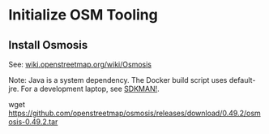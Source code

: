 # Initialize OSM Tooling

## Install Osmosis

See: [wiki.openstreetmap.org/wiki/Osmosis](https://wiki.openstreetmap.org/wiki/Osmosis)

Note: Java is a system dependency. The Docker build script uses default-jre.
For a development laptop, see [SDKMAN!](https://sdkman.io/).

wget https://github.com/openstreetmap/osmosis/releases/download/0.49.2/osmosis-0.49.2.tar
